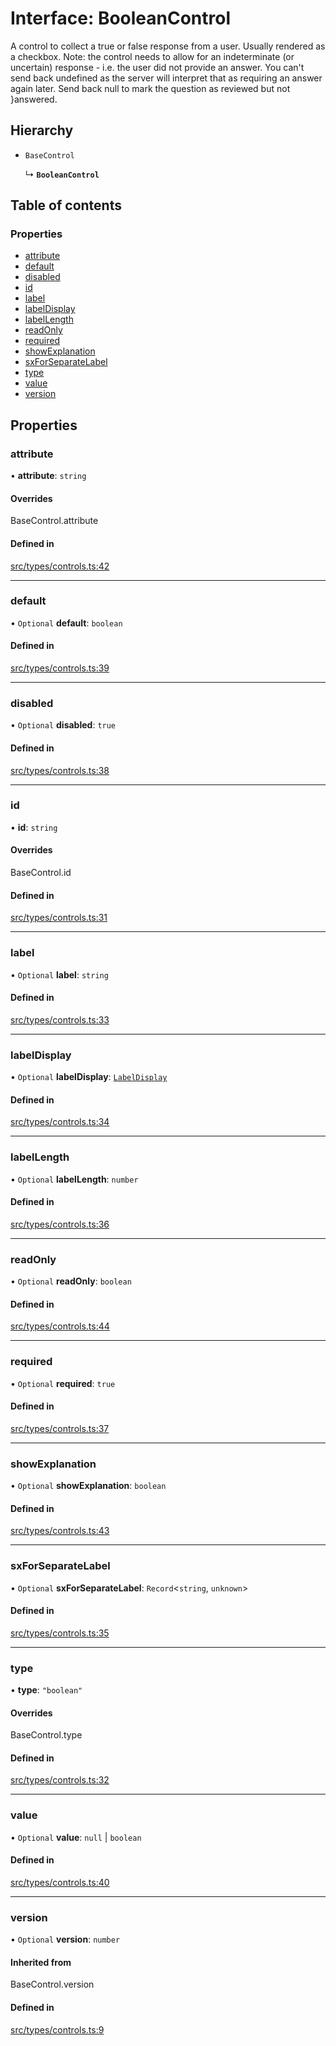 # Interface: BooleanControl

A control to collect a true or false response from a user. Usually rendered as a checkbox.
Note: the control needs to allow for an indeterminate (or uncertain) response - i.e. the
user did not provide an answer. You can't send back undefined as the server will interpret
that as requiring an answer again later. Send back null to mark the question as reviewed
but not
}answered.

## Hierarchy

- `BaseControl`

  ↳ **`BooleanControl`**

## Table of contents

### Properties

- [attribute](../wiki/BooleanControl#attribute)
- [default](../wiki/BooleanControl#default)
- [disabled](../wiki/BooleanControl#disabled)
- [id](../wiki/BooleanControl#id)
- [label](../wiki/BooleanControl#label)
- [labelDisplay](../wiki/BooleanControl#labeldisplay)
- [labelLength](../wiki/BooleanControl#labellength)
- [readOnly](../wiki/BooleanControl#readonly)
- [required](../wiki/BooleanControl#required)
- [showExplanation](../wiki/BooleanControl#showexplanation)
- [sxForSeparateLabel](../wiki/BooleanControl#sxforseparatelabel)
- [type](../wiki/BooleanControl#type)
- [value](../wiki/BooleanControl#value)
- [version](../wiki/BooleanControl#version)

## Properties

### attribute

• **attribute**: `string`

#### Overrides

BaseControl.attribute

#### Defined in

[src/types/controls.ts:42](https://github.com/decisively-io/interview-sdk/blob/bdb144e/src/types/controls.ts#L42)

___

### default

• `Optional` **default**: `boolean`

#### Defined in

[src/types/controls.ts:39](https://github.com/decisively-io/interview-sdk/blob/bdb144e/src/types/controls.ts#L39)

___

### disabled

• `Optional` **disabled**: ``true``

#### Defined in

[src/types/controls.ts:38](https://github.com/decisively-io/interview-sdk/blob/bdb144e/src/types/controls.ts#L38)

___

### id

• **id**: `string`

#### Overrides

BaseControl.id

#### Defined in

[src/types/controls.ts:31](https://github.com/decisively-io/interview-sdk/blob/bdb144e/src/types/controls.ts#L31)

___

### label

• `Optional` **label**: `string`

#### Defined in

[src/types/controls.ts:33](https://github.com/decisively-io/interview-sdk/blob/bdb144e/src/types/controls.ts#L33)

___

### labelDisplay

• `Optional` **labelDisplay**: [`LabelDisplay`](../wiki/Exports#labeldisplay)

#### Defined in

[src/types/controls.ts:34](https://github.com/decisively-io/interview-sdk/blob/bdb144e/src/types/controls.ts#L34)

___

### labelLength

• `Optional` **labelLength**: `number`

#### Defined in

[src/types/controls.ts:36](https://github.com/decisively-io/interview-sdk/blob/bdb144e/src/types/controls.ts#L36)

___

### readOnly

• `Optional` **readOnly**: `boolean`

#### Defined in

[src/types/controls.ts:44](https://github.com/decisively-io/interview-sdk/blob/bdb144e/src/types/controls.ts#L44)

___

### required

• `Optional` **required**: ``true``

#### Defined in

[src/types/controls.ts:37](https://github.com/decisively-io/interview-sdk/blob/bdb144e/src/types/controls.ts#L37)

___

### showExplanation

• `Optional` **showExplanation**: `boolean`

#### Defined in

[src/types/controls.ts:43](https://github.com/decisively-io/interview-sdk/blob/bdb144e/src/types/controls.ts#L43)

___

### sxForSeparateLabel

• `Optional` **sxForSeparateLabel**: `Record`<`string`, `unknown`\>

#### Defined in

[src/types/controls.ts:35](https://github.com/decisively-io/interview-sdk/blob/bdb144e/src/types/controls.ts#L35)

___

### type

• **type**: ``"boolean"``

#### Overrides

BaseControl.type

#### Defined in

[src/types/controls.ts:32](https://github.com/decisively-io/interview-sdk/blob/bdb144e/src/types/controls.ts#L32)

___

### value

• `Optional` **value**: ``null`` \| `boolean`

#### Defined in

[src/types/controls.ts:40](https://github.com/decisively-io/interview-sdk/blob/bdb144e/src/types/controls.ts#L40)

___

### version

• `Optional` **version**: `number`

#### Inherited from

BaseControl.version

#### Defined in

[src/types/controls.ts:9](https://github.com/decisively-io/interview-sdk/blob/bdb144e/src/types/controls.ts#L9)
